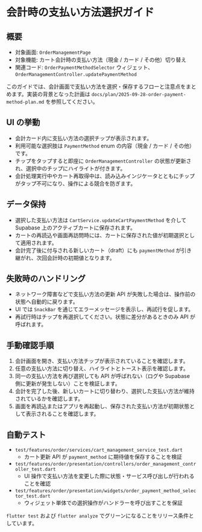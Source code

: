 # 会計時の支払い方法選択ガイド

## 概要
- 対象画面: `OrderManagementPage`
- 対象機能: カート会計時の支払い方法（現金 / カード / その他）切り替え
- 関連コード: `OrderPaymentMethodSelector` ウィジェット、`OrderManagementController.updatePaymentMethod`

このガイドでは、会計画面で支払い方法を選択・保存するフローと注意点をまとめます。実装の背景となった計画は `docs/plan/2025-09-28-order-payment-method-plan.md` を参照してください。

## UI の挙動
- 会計カード内に支払い方法の選択チップが表示されます。
- 利用可能な選択肢は `PaymentMethod` enum の内容（現金 / カード / その他）です。
- チップをタップすると即座に `OrderManagementController` の状態が更新され、選択中のチップにハイライトが付きます。
- 会計処理実行中やカート再取得中は、読み込みインジケータとともにチップがタップ不可になり、操作による競合を防ぎます。

## データ保持
- 選択した支払い方法は `CartService.updateCartPaymentMethod` を介して Supabase 上のアクティブカートに保存されます。
- カートの再読込や画面再訪問時には、カートに保存された値が初期選択として適用されます。
- 会計完了後に付与される新しいカート（draft）にも `paymentMethod` が引き継がれ、次回会計時の初期値となります。

## 失敗時のハンドリング
- ネットワーク障害などで支払い方法の更新 API が失敗した場合は、操作前の状態へ自動的に戻ります。
- UI では `SnackBar` を通じてエラーメッセージを表示し、再試行を促します。
- 再試行時はチップを再選択してください。状態に差分があるときのみ API が呼ばれます。

## 手動確認手順
1. 会計画面を開き、支払い方法チップが表示されていることを確認します。
2. 任意の支払い方法に切り替え、ハイライトとトースト表示を確認します。
3. 同一の支払い方法を再び選択しても API が呼ばれない（ログや Supabase 側に更新が発生しない）ことを検証します。
4. 会計を完了した後、新しいカートに切り替わり、選択した支払い方法が維持されているかを確認します。
5. 画面を再読込またはアプリを再起動し、保存された支払い方法が初期状態として表示されることを確認します。

## 自動テスト
- `test/features/order/services/cart_management_service_test.dart`
  - カート更新 API が `payment_method` に期待値を保存することを検証
- `test/features/order/presentation/controllers/order_management_controller_test.dart`
  - UI 操作で支払い方法を変更した際に状態・サービス呼び出しが行われることを確認
- `test/features/order/presentation/widgets/order_payment_method_selector_test.dart`
  - ウィジェット単体での選択操作がハンドラーを呼び出すことを保証

`flutter test` および `flutter analyze` でグリーンになることをリリース条件としています。